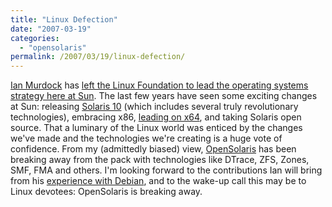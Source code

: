 ```yaml
---
title: "Linux Defection"
date: "2007-03-19"
categories:
  - "opensolaris"
permalink: /2007/03/19/linux-defection/
---
```


[Ian Murdock](http://ianmurdock.com/about) has [left the Linux Foundation to lead the operating systems strategy here at Sun](http://ianmurdock.com/2007/03/19/joining-sun). The last few years have seen some exciting changes at Sun: releasing [Solaris 10](http://www.sun.com/software/solaris/) (which includes several truly revolutionary technologies), embracing x86, [leading on x64](http://www.channelinsider.com/article/Sun+Burns+Brightest+in+Latest+IDC+Server+Study/201913_1.aspx), and taking Solaris open source. That a luminary of the Linux world was enticed by the changes we've made and the technologies we're creating is a huge vote of confidence. From my (admittedly biased) view, [OpenSolaris](http://opensolaris.org) has been breaking away from the pack with technologies like DTrace, ZFS, Zones, SMF, FMA and others. I'm looking forward to the contributions Ian will bring from his [experience with Debian](http://www.linuxformat.co.uk/murdockint.html), and to the wake-up call this may be to Linux devotees: OpenSolaris is breaking away.
